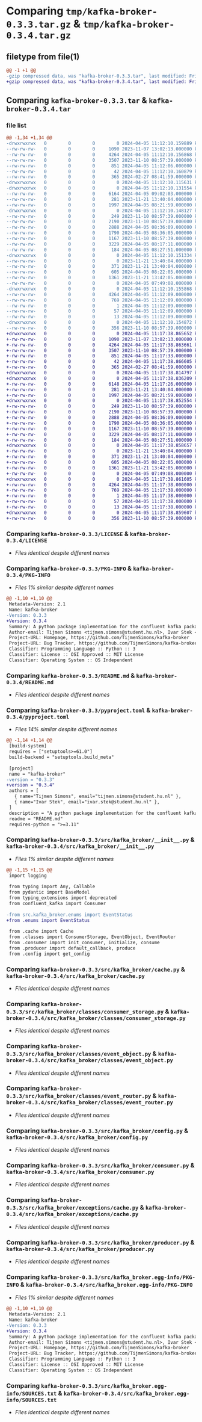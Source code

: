 # Comparing `tmp/kafka-broker-0.3.3.tar.gz` & `tmp/kafka-broker-0.3.4.tar.gz`

## filetype from file(1)

```diff
@@ -1 +1 @@
-gzip compressed data, was "kafka-broker-0.3.3.tar", last modified: Fri Apr  5 11:12:10 2024, max compression
+gzip compressed data, was "kafka-broker-0.3.4.tar", last modified: Fri Apr  5 11:17:38 2024, max compression
```

## Comparing `kafka-broker-0.3.3.tar` & `kafka-broker-0.3.4.tar`

### file list

```diff
@@ -1,34 +1,34 @@
-drwxrwxrwx   0        0        0        0 2024-04-05 11:12:10.159889 kafka-broker-0.3.3/
--rw-rw-rw-   0        0        0     1090 2023-11-07 13:02:13.000000 kafka-broker-0.3.3/LICENSE
--rw-rw-rw-   0        0        0     4264 2024-04-05 11:12:10.156868 kafka-broker-0.3.3/PKG-INFO
--rw-rw-rw-   0        0        0     3507 2023-11-10 08:57:39.000000 kafka-broker-0.3.3/README.md
--rw-rw-rw-   0        0        0      851 2024-04-05 11:12:06.000000 kafka-broker-0.3.3/pyproject.toml
--rw-rw-rw-   0        0        0       42 2024-04-05 11:12:10.160879 kafka-broker-0.3.3/setup.cfg
--rw-rw-rw-   0        0        0      365 2024-02-27 08:41:59.000000 kafka-broker-0.3.3/setup.py
-drwxrwxrwx   0        0        0        0 2024-04-05 11:12:10.115631 kafka-broker-0.3.3/src/
-drwxrwxrwx   0        0        0        0 2024-04-05 11:12:10.131554 kafka-broker-0.3.3/src/kafka_broker/
--rw-rw-rw-   0        0        0     6164 2024-04-05 09:02:03.000000 kafka-broker-0.3.3/src/kafka_broker/__init__.py
--rw-rw-rw-   0        0        0      281 2023-11-21 13:40:04.000000 kafka-broker-0.3.3/src/kafka_broker/base_config.ini
--rw-rw-rw-   0        0        0     1997 2024-04-05 08:21:59.000000 kafka-broker-0.3.3/src/kafka_broker/cache.py
-drwxrwxrwx   0        0        0        0 2024-04-05 11:12:10.148127 kafka-broker-0.3.3/src/kafka_broker/classes/
--rw-rw-rw-   0        0        0      249 2023-11-10 08:57:39.000000 kafka-broker-0.3.3/src/kafka_broker/classes/__init__.py
--rw-rw-rw-   0        0        0     2190 2023-11-10 08:57:39.000000 kafka-broker-0.3.3/src/kafka_broker/classes/consumer_storage.py
--rw-rw-rw-   0        0        0     2888 2024-04-05 08:36:09.000000 kafka-broker-0.3.3/src/kafka_broker/classes/event_object.py
--rw-rw-rw-   0        0        0     1790 2024-04-05 08:36:05.000000 kafka-broker-0.3.3/src/kafka_broker/classes/event_router.py
--rw-rw-rw-   0        0        0     1167 2023-11-10 08:57:39.000000 kafka-broker-0.3.3/src/kafka_broker/config.py
--rw-rw-rw-   0        0        0     3229 2024-04-05 08:17:11.000000 kafka-broker-0.3.3/src/kafka_broker/consumer.py
--rw-rw-rw-   0        0        0      184 2024-04-05 08:27:51.000000 kafka-broker-0.3.3/src/kafka_broker/enums.py
-drwxrwxrwx   0        0        0        0 2024-04-05 11:12:10.151334 kafka-broker-0.3.3/src/kafka_broker/exceptions/
--rw-rw-rw-   0        0        0        0 2023-11-21 13:40:04.000000 kafka-broker-0.3.3/src/kafka_broker/exceptions/__init__.py
--rw-rw-rw-   0        0        0      371 2023-11-21 13:40:04.000000 kafka-broker-0.3.3/src/kafka_broker/exceptions/base.py
--rw-rw-rw-   0        0        0      605 2024-04-05 08:22:05.000000 kafka-broker-0.3.3/src/kafka_broker/exceptions/cache.py
--rw-rw-rw-   0        0        0     1361 2023-11-21 13:42:05.000000 kafka-broker-0.3.3/src/kafka_broker/producer.py
--rw-rw-rw-   0        0        0        0 2024-04-05 07:49:08.000000 kafka-broker-0.3.3/src/kafka_broker/py.typed
-drwxrwxrwx   0        0        0        0 2024-04-05 11:12:10.155868 kafka-broker-0.3.3/src/kafka_broker.egg-info/
--rw-rw-rw-   0        0        0     4264 2024-04-05 11:12:09.000000 kafka-broker-0.3.3/src/kafka_broker.egg-info/PKG-INFO
--rw-rw-rw-   0        0        0      769 2024-04-05 11:12:09.000000 kafka-broker-0.3.3/src/kafka_broker.egg-info/SOURCES.txt
--rw-rw-rw-   0        0        0        1 2024-04-05 11:12:09.000000 kafka-broker-0.3.3/src/kafka_broker.egg-info/dependency_links.txt
--rw-rw-rw-   0        0        0       57 2024-04-05 11:12:09.000000 kafka-broker-0.3.3/src/kafka_broker.egg-info/requires.txt
--rw-rw-rw-   0        0        0       13 2024-04-05 11:12:09.000000 kafka-broker-0.3.3/src/kafka_broker.egg-info/top_level.txt
-drwxrwxrwx   0        0        0        0 2024-04-05 11:12:10.154872 kafka-broker-0.3.3/tests/
--rw-rw-rw-   0        0        0      356 2023-11-10 08:57:39.000000 kafka-broker-0.3.3/tests/test_event_object.py
+drwxrwxrwx   0        0        0        0 2024-04-05 11:17:38.865652 kafka-broker-0.3.4/
+-rw-rw-rw-   0        0        0     1090 2023-11-07 13:02:13.000000 kafka-broker-0.3.4/LICENSE
+-rw-rw-rw-   0        0        0     4264 2024-04-05 11:17:38.863661 kafka-broker-0.3.4/PKG-INFO
+-rw-rw-rw-   0        0        0     3507 2023-11-10 08:57:39.000000 kafka-broker-0.3.4/README.md
+-rw-rw-rw-   0        0        0      851 2024-04-05 11:17:33.000000 kafka-broker-0.3.4/pyproject.toml
+-rw-rw-rw-   0        0        0       42 2024-04-05 11:17:38.866605 kafka-broker-0.3.4/setup.cfg
+-rw-rw-rw-   0        0        0      365 2024-02-27 08:41:59.000000 kafka-broker-0.3.4/setup.py
+drwxrwxrwx   0        0        0        0 2024-04-05 11:17:38.814797 kafka-broker-0.3.4/src/
+drwxrwxrwx   0        0        0        0 2024-04-05 11:17:38.836209 kafka-broker-0.3.4/src/kafka_broker/
+-rw-rw-rw-   0        0        0     6148 2024-04-05 11:17:26.000000 kafka-broker-0.3.4/src/kafka_broker/__init__.py
+-rw-rw-rw-   0        0        0      281 2023-11-21 13:40:04.000000 kafka-broker-0.3.4/src/kafka_broker/base_config.ini
+-rw-rw-rw-   0        0        0     1997 2024-04-05 08:21:59.000000 kafka-broker-0.3.4/src/kafka_broker/cache.py
+drwxrwxrwx   0        0        0        0 2024-04-05 11:17:38.852554 kafka-broker-0.3.4/src/kafka_broker/classes/
+-rw-rw-rw-   0        0        0      249 2023-11-10 08:57:39.000000 kafka-broker-0.3.4/src/kafka_broker/classes/__init__.py
+-rw-rw-rw-   0        0        0     2190 2023-11-10 08:57:39.000000 kafka-broker-0.3.4/src/kafka_broker/classes/consumer_storage.py
+-rw-rw-rw-   0        0        0     2888 2024-04-05 08:36:09.000000 kafka-broker-0.3.4/src/kafka_broker/classes/event_object.py
+-rw-rw-rw-   0        0        0     1790 2024-04-05 08:36:05.000000 kafka-broker-0.3.4/src/kafka_broker/classes/event_router.py
+-rw-rw-rw-   0        0        0     1167 2023-11-10 08:57:39.000000 kafka-broker-0.3.4/src/kafka_broker/config.py
+-rw-rw-rw-   0        0        0     3229 2024-04-05 08:17:11.000000 kafka-broker-0.3.4/src/kafka_broker/consumer.py
+-rw-rw-rw-   0        0        0      184 2024-04-05 08:27:51.000000 kafka-broker-0.3.4/src/kafka_broker/enums.py
+drwxrwxrwx   0        0        0        0 2024-04-05 11:17:38.858657 kafka-broker-0.3.4/src/kafka_broker/exceptions/
+-rw-rw-rw-   0        0        0        0 2023-11-21 13:40:04.000000 kafka-broker-0.3.4/src/kafka_broker/exceptions/__init__.py
+-rw-rw-rw-   0        0        0      371 2023-11-21 13:40:04.000000 kafka-broker-0.3.4/src/kafka_broker/exceptions/base.py
+-rw-rw-rw-   0        0        0      605 2024-04-05 08:22:05.000000 kafka-broker-0.3.4/src/kafka_broker/exceptions/cache.py
+-rw-rw-rw-   0        0        0     1361 2023-11-21 13:42:05.000000 kafka-broker-0.3.4/src/kafka_broker/producer.py
+-rw-rw-rw-   0        0        0        0 2024-04-05 07:49:08.000000 kafka-broker-0.3.4/src/kafka_broker/py.typed
+drwxrwxrwx   0        0        0        0 2024-04-05 11:17:38.861605 kafka-broker-0.3.4/src/kafka_broker.egg-info/
+-rw-rw-rw-   0        0        0     4264 2024-04-05 11:17:38.000000 kafka-broker-0.3.4/src/kafka_broker.egg-info/PKG-INFO
+-rw-rw-rw-   0        0        0      769 2024-04-05 11:17:38.000000 kafka-broker-0.3.4/src/kafka_broker.egg-info/SOURCES.txt
+-rw-rw-rw-   0        0        0        1 2024-04-05 11:17:38.000000 kafka-broker-0.3.4/src/kafka_broker.egg-info/dependency_links.txt
+-rw-rw-rw-   0        0        0       57 2024-04-05 11:17:38.000000 kafka-broker-0.3.4/src/kafka_broker.egg-info/requires.txt
+-rw-rw-rw-   0        0        0       13 2024-04-05 11:17:38.000000 kafka-broker-0.3.4/src/kafka_broker.egg-info/top_level.txt
+drwxrwxrwx   0        0        0        0 2024-04-05 11:17:38.859607 kafka-broker-0.3.4/tests/
+-rw-rw-rw-   0        0        0      356 2023-11-10 08:57:39.000000 kafka-broker-0.3.4/tests/test_event_object.py
```

### Comparing `kafka-broker-0.3.3/LICENSE` & `kafka-broker-0.3.4/LICENSE`

 * *Files identical despite different names*

### Comparing `kafka-broker-0.3.3/PKG-INFO` & `kafka-broker-0.3.4/PKG-INFO`

 * *Files 1% similar despite different names*

```diff
@@ -1,10 +1,10 @@
 Metadata-Version: 2.1
 Name: kafka-broker
-Version: 0.3.3
+Version: 0.3.4
 Summary: A python package implementation for the confluent kafka package. Managing producing and consuming.
 Author-email: Tijmen Simons <tijmen.simons@student.hu.nl>, Ivar Stek <ivar.stek@student.hu.nl>
 Project-URL: Homepage, https://github.com/TijmenSimons/kafka-broker
 Project-URL: Bug Tracker, https://github.com/TijmenSimons/kafka-broker/issues
 Classifier: Programming Language :: Python :: 3
 Classifier: License :: OSI Approved :: MIT License
 Classifier: Operating System :: OS Independent
```

### Comparing `kafka-broker-0.3.3/README.md` & `kafka-broker-0.3.4/README.md`

 * *Files identical despite different names*

### Comparing `kafka-broker-0.3.3/pyproject.toml` & `kafka-broker-0.3.4/pyproject.toml`

 * *Files 14% similar despite different names*

```diff
@@ -1,14 +1,14 @@
 [build-system]
 requires = ["setuptools>=61.0"]
 build-backend = "setuptools.build_meta"
 
 [project]
 name = "kafka-broker"
-version = "0.3.3"
+version = "0.3.4"
 authors = [
   { name="Tijmen Simons", email="tijmen.simons@student.hu.nl" },
   { name="Ivar Stek", email="ivar.stek@student.hu.nl" },
 ]
 description = "A python package implementation for the confluent kafka package. Managing producing and consuming."
 readme = "README.md"
 requires-python = ">=3.11"
```

### Comparing `kafka-broker-0.3.3/src/kafka_broker/__init__.py` & `kafka-broker-0.3.4/src/kafka_broker/__init__.py`

 * *Files 1% similar despite different names*

```diff
@@ -1,15 +1,15 @@
 import logging
 
 from typing import Any, Callable
 from pydantic import BaseModel
 from typing_extensions import deprecated
 from confluent_kafka import Consumer
 
-from src.kafka_broker.enums import EventStatus
+from .enums import EventStatus
 
 from .cache import Cache
 from .classes import ConsumerStorage, EventObject, EventRouter
 from .consumer import init_consumer, initialize, consume
 from .producer import default_callback, produce
 from .config import get_config
```

### Comparing `kafka-broker-0.3.3/src/kafka_broker/cache.py` & `kafka-broker-0.3.4/src/kafka_broker/cache.py`

 * *Files identical despite different names*

### Comparing `kafka-broker-0.3.3/src/kafka_broker/classes/consumer_storage.py` & `kafka-broker-0.3.4/src/kafka_broker/classes/consumer_storage.py`

 * *Files identical despite different names*

### Comparing `kafka-broker-0.3.3/src/kafka_broker/classes/event_object.py` & `kafka-broker-0.3.4/src/kafka_broker/classes/event_object.py`

 * *Files identical despite different names*

### Comparing `kafka-broker-0.3.3/src/kafka_broker/classes/event_router.py` & `kafka-broker-0.3.4/src/kafka_broker/classes/event_router.py`

 * *Files identical despite different names*

### Comparing `kafka-broker-0.3.3/src/kafka_broker/config.py` & `kafka-broker-0.3.4/src/kafka_broker/config.py`

 * *Files identical despite different names*

### Comparing `kafka-broker-0.3.3/src/kafka_broker/consumer.py` & `kafka-broker-0.3.4/src/kafka_broker/consumer.py`

 * *Files identical despite different names*

### Comparing `kafka-broker-0.3.3/src/kafka_broker/exceptions/cache.py` & `kafka-broker-0.3.4/src/kafka_broker/exceptions/cache.py`

 * *Files identical despite different names*

### Comparing `kafka-broker-0.3.3/src/kafka_broker/producer.py` & `kafka-broker-0.3.4/src/kafka_broker/producer.py`

 * *Files identical despite different names*

### Comparing `kafka-broker-0.3.3/src/kafka_broker.egg-info/PKG-INFO` & `kafka-broker-0.3.4/src/kafka_broker.egg-info/PKG-INFO`

 * *Files 1% similar despite different names*

```diff
@@ -1,10 +1,10 @@
 Metadata-Version: 2.1
 Name: kafka-broker
-Version: 0.3.3
+Version: 0.3.4
 Summary: A python package implementation for the confluent kafka package. Managing producing and consuming.
 Author-email: Tijmen Simons <tijmen.simons@student.hu.nl>, Ivar Stek <ivar.stek@student.hu.nl>
 Project-URL: Homepage, https://github.com/TijmenSimons/kafka-broker
 Project-URL: Bug Tracker, https://github.com/TijmenSimons/kafka-broker/issues
 Classifier: Programming Language :: Python :: 3
 Classifier: License :: OSI Approved :: MIT License
 Classifier: Operating System :: OS Independent
```

### Comparing `kafka-broker-0.3.3/src/kafka_broker.egg-info/SOURCES.txt` & `kafka-broker-0.3.4/src/kafka_broker.egg-info/SOURCES.txt`

 * *Files identical despite different names*

